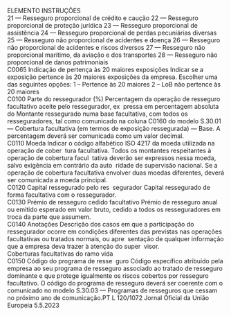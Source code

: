  
ELEMENTO  INSTRUÇÕES  
21 — Resseguro proporcional de crédito e caução 
22 — Resseguro proporcional de proteção jurídica 
23 — Resseguro proporcional de assistência 
24 — Resseguro proporcional de perdas pecuniárias diversas 
25 — Resseguro não proporcional de acidentes e doença 
26 — Resseguro não proporcional de acidentes e riscos diversos 
27 — Resseguro não proporcional marítimo, da aviação e dos transportes 
28 — Resseguro não proporcional de danos patrimoniais  
C0065  Indicação de pertença às 20 
maiores exposições  Indicar se a exposição pertence às 20 maiores exposições da empresa. Escolher 
uma das seguintes opções: 
1 – Pertence às 20 maiores 
2 – LoB não pertence às 20 maiores  
C0100  Parte do ressegurador (%)  Percentagem da operação de resseguro facultativo aceite pelo ressegurador, ex ­
pressa em percentagem absoluta do Montante ressegurado numa base facultativa, 
com todos os resseguradores, tal como comunicado na coluna C0160 do modelo 
S.30.01 — Cobertura facultativa (em termos de exposição ressegurada) — Base. 
A percentagem deverá ser comunicada como um valor decimal.  
C0110  Moeda  Indicar o código alfabético ISO 4217 da moeda utilizada na operação de cober ­
tura facultativa. Todos os montantes respeitantes à operação de cobertura facul ­
tativa deverão ser expressos nessa moeda, salvo exigência em contrário da auto ­
ridade de supervisão nacional. Se a operação de cobertura facultativa envolver 
duas moedas diferentes, deverá ser comunicada a moeda principal.  
C0120  Capital ressegurado pelo res ­
segurador  Capital ressegurado de forma facultativa com o ressegurador.  
C0130  Prémio de resseguro cedido 
facultativo  Prémio de resseguro anual ou emitido esperado em valor bruto, cedido a todos os 
resseguradores em troca da parte que assumem.  
C0140  Anotações  Descrição dos casos em que a participação do ressegurador ocorre em condições 
diferentes das previstas nas operações facultativas ou tratados normais, ou apre ­
sentação de qualquer informação que a empresa deva trazer à atenção do super ­
visor.  
Coberturas facultativas do ramo vida  
C0150  Código do programa de resse ­
guro  Código específico atribuído pela empresa ao seu programa de resseguro associado 
ao tratado de resseguro dominante e que protege igualmente os riscos cobertos 
por resseguro facultativo. O código do programa de resseguro deverá ser coerente 
com o comunicado no modelo S.30.03 — Programas de resseguros que cessam 
no próximo ano de comunicação.PT  L 120/1072 Jornal Oficial da União Europeia 5.5.2023